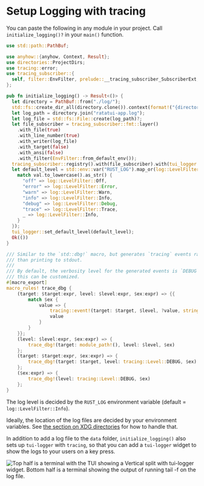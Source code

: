 # Setup Logging with tracing

You can paste the following in any module in your project. Call `initialize_logging()?` in your
`main()` function.

```rust
use std::path::PathBuf;

use anyhow::{anyhow, Context, Result};
use directories::ProjectDirs;
use tracing::error;
use tracing_subscriber::{
  self, filter::EnvFilter, prelude::__tracing_subscriber_SubscriberExt, util::SubscriberInitExt, Layer,
};

pub fn initialize_logging() -> Result<()> {
  let directory = PathBuf::from("./log/");
  std::fs::create_dir_all(directory.clone()).context(format!("{directory:?} could not be created"))?;
  let log_path = directory.join("ratatui-app.log");
  let log_file = std::fs::File::create(log_path)?;
  let file_subscriber = tracing_subscriber::fmt::layer()
    .with_file(true)
    .with_line_number(true)
    .with_writer(log_file)
    .with_target(false)
    .with_ansi(false)
    .with_filter(EnvFilter::from_default_env());
  tracing_subscriber::registry().with(file_subscriber).with(tui_logger::tracing_subscriber_layer()).init();
  let default_level = std::env::var("RUST_LOG").map_or(log::LevelFilter::Info, |val| {
    match val.to_lowercase().as_str() {
      "off" => log::LevelFilter::Off,
      "error" => log::LevelFilter::Error,
      "warn" => log::LevelFilter::Warn,
      "info" => log::LevelFilter::Info,
      "debug" => log::LevelFilter::Debug,
      "trace" => log::LevelFilter::Trace,
      _ => log::LevelFilter::Info,
    }
  });
  tui_logger::set_default_level(default_level);
  Ok(())
}

/// Similar to the `std::dbg!` macro, but generates `tracing` events rather
/// than printing to stdout.
///
/// By default, the verbosity level for the generated events is `DEBUG`, but
/// this can be customized.
#[macro_export]
macro_rules! trace_dbg {
    (target: $target:expr, level: $level:expr, $ex:expr) => {{
        match $ex {
            value => {
                tracing::event!(target: $target, $level, ?value, stringify!($ex));
                value
            }
        }
    }};
    (level: $level:expr, $ex:expr) => {
        trace_dbg!(target: module_path!(), level: $level, $ex)
    };
    (target: $target:expr, $ex:expr) => {
        trace_dbg!(target: $target, level: tracing::Level::DEBUG, $ex)
    };
    ($ex:expr) => {
        trace_dbg!(level: tracing::Level::DEBUG, $ex)
    };
}

```

The log level is decided by the `RUST_LOG` environment variable (default =
`log::LevelFilter::Info`).

Ideally, the location of the log files are decided by your environment variables. See
[the section on XDG directories](./handle-xdg-directories.md) for how to handle that.

In addition to add a log file to the `data` folder, `initialize_logging()` also sets up `tui-logger`
with `tracing`, so that you can add a `tui-logger` widget to show the logs to your users on a key
press.

![Top half is a terminal with the TUI showing a Vertical split with tui-logger widget. Bottom half is a terminal showing the output of running `tail -f` on the log file.](https://user-images.githubusercontent.com/1813121/254093932-46d8c6fd-c572-4675-bcaf-45a36eed51ff.png)
